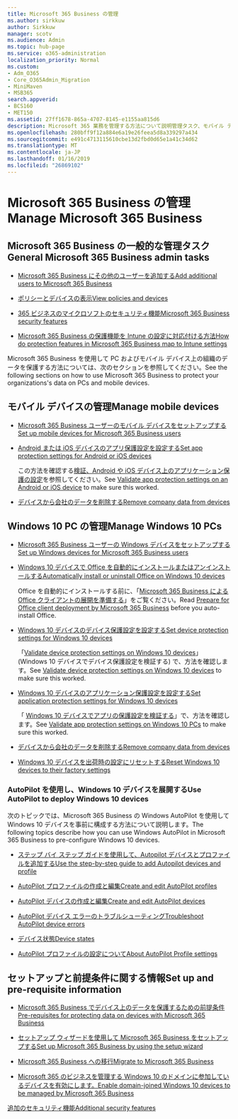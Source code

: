 ```yaml
---
title: Microsoft 365 Business の管理
ms.author: sirkkuw
author: Sirkkuw
manager: scotv
ms.audience: Admin
ms.topic: hub-page
ms.service: o365-administration
localization_priority: Normal
ms.custom:
- Adm_O365
- Core_O365Admin_Migration
- MiniMaven
- MSB365
search.appverid:
- BCS160
- MET150
ms.assetid: 27ff1678-865a-4707-8145-e1155aa815d6
description: Microsoft 365 業務を管理する方法について説明管理タスク、モバイル デバイス、Windows 10PCs、およびそのような多くのタスクに関連します。
ms.openlocfilehash: 280bff9f12a884e6a19e26feea5d8a339297a434
ms.sourcegitcommit: e491c4713115610cbe13d2fbd0d65e1a41c34d62
ms.translationtype: MT
ms.contentlocale: ja-JP
ms.lasthandoff: 01/16/2019
ms.locfileid: "26869102"
---
```

# <a name="manage-microsoft-365-business"></a><span data-ttu-id="64926-103">Microsoft 365 Business の管理</span><span class="sxs-lookup"><span data-stu-id="64926-103">Manage Microsoft 365 Business</span></span>

## <a name="general-microsoft-365-business-admin-tasks"></a><span data-ttu-id="64926-104">Microsoft 365 Business の一般的な管理タスク</span><span class="sxs-lookup"><span data-stu-id="64926-104">General Microsoft 365 Business admin tasks</span></span>

- [<span data-ttu-id="64926-105">Microsoft 365 Business にその他のユーザーを追加する</span><span class="sxs-lookup"><span data-stu-id="64926-105">Add additional users to Microsoft 365 Business</span></span>](add-users-m365b.md)
    
- [<span data-ttu-id="64926-106">ポリシーとデバイスの表示</span><span class="sxs-lookup"><span data-stu-id="64926-106">View policies and devices</span></span>](view-policies-and-devices.md)
    
- [<span data-ttu-id="64926-107">365 ビジネスのマイクロソフトのセキュリティ機能</span><span class="sxs-lookup"><span data-stu-id="64926-107">Microsoft 365 Business security features</span></span>](security-features.md)
    
- [<span data-ttu-id="64926-108">Microsoft 365 Business の保護機能を Intune の設定に対応付ける方法</span><span class="sxs-lookup"><span data-stu-id="64926-108">How do protection features in Microsoft 365 Business map to Intune settings</span></span>](map-protection-features-to-intune-settings.md)
    
<span data-ttu-id="64926-109">Microsoft 365 Business を使用して PC およびモバイル デバイス上の組織のデータを保護する方法については、次のセクションを参照してください。</span><span class="sxs-lookup"><span data-stu-id="64926-109">See the following sections on how to use Microsoft 365 Business to protect your organizations's data on PCs and mobile devices.</span></span>
  
## <a name="manage-mobile-devices"></a><span data-ttu-id="64926-110">モバイル デバイスの管理</span><span class="sxs-lookup"><span data-stu-id="64926-110">Manage mobile devices</span></span>

- [<span data-ttu-id="64926-111">Microsoft 365 Business ユーザーのモバイル デバイスをセットアップする</span><span class="sxs-lookup"><span data-stu-id="64926-111">Set up mobile devices for Microsoft 365 Business users</span></span>](set-up-mobile-devices.md)
    
- [<span data-ttu-id="64926-112">Android または iOS デバイスのアプリ保護設定を設定する</span><span class="sxs-lookup"><span data-stu-id="64926-112">Set app protection settings for Android or iOS devices</span></span>](app-protection-settings-for-android-and-ios.md)
    
    <span data-ttu-id="64926-113">この方法を確認する[検証、Android や iOS デバイス上のアプリケーション保護の設定](validate-settings-on-android-or-ios.md)を参照してください。</span><span class="sxs-lookup"><span data-stu-id="64926-113">See [Validate app protection settings on an Android or iOS device](validate-settings-on-android-or-ios.md) to make sure this worked.</span></span> 
    
- [<span data-ttu-id="64926-114">デバイスから会社のデータを削除する</span><span class="sxs-lookup"><span data-stu-id="64926-114">Remove company data from devices</span></span>](remove-company-data.md)
    
## <a name="manage-windows-10-pcs"></a><span data-ttu-id="64926-115">Windows 10 PC の管理</span><span class="sxs-lookup"><span data-stu-id="64926-115">Manage Windows 10 PCs</span></span>

- [<span data-ttu-id="64926-116">Microsoft 365 Business ユーザーの Windows デバイスをセットアップする</span><span class="sxs-lookup"><span data-stu-id="64926-116">Set up Windows devices for Microsoft 365 Business users</span></span>](set-up-windows-devices.md)
    
- [<span data-ttu-id="64926-117">Windows 10 デバイスで Office を自動的にインストールまたはアンインストールする</span><span class="sxs-lookup"><span data-stu-id="64926-117">Automatically install or uninstall Office on Windows 10 devices</span></span>](auto-install-or-uninstall-office.md)
    
    <span data-ttu-id="64926-118">Office を自動的にインストールする前に、「[Microsoft 365 Business による Office クライアントの展開を準備する](prepare-for-office-client-deployment.md)」をご覧ください。</span><span class="sxs-lookup"><span data-stu-id="64926-118">Read [Prepare for Office client deployment by Microsoft 365 Business](prepare-for-office-client-deployment.md) before you auto-install Office.</span></span> 
    
- [<span data-ttu-id="64926-119">Windows 10 デバイスのデバイス保護設定を設定する</span><span class="sxs-lookup"><span data-stu-id="64926-119">Set device protection settings for Windows 10 devices</span></span>](protection-settings-for-windows-10-pcs.md)
    
    <span data-ttu-id="64926-120">「[Validate device protection settings on Windows 10 devices](validate-settings-on-windows-10-pcs.md)」 (Windows 10 デバイスでデバイス保護設定を検証する) で、方法を確認します。</span><span class="sxs-lookup"><span data-stu-id="64926-120">See [Validate device protection settings on Windows 10 devices](validate-settings-on-windows-10-pcs.md) to make sure this worked.</span></span> 
    
- [<span data-ttu-id="64926-121">Windows 10 デバイスのアプリケーション保護設定を設定する</span><span class="sxs-lookup"><span data-stu-id="64926-121">Set application protection settings for Windows 10 devices</span></span>](protection-settings-for-windows-10-devices.md)
    
    <span data-ttu-id="64926-122">「 [Windows 10 デバイスでアプリの保護設定を検証する](validate-protection-settings-on-windows-10-pcs.md)」で、方法を確認します。</span><span class="sxs-lookup"><span data-stu-id="64926-122">See [Validate app protection settings on Windows 10 PCs](validate-protection-settings-on-windows-10-pcs.md) to make sure this worked.</span></span> 
    
- [<span data-ttu-id="64926-123">デバイスから会社のデータを削除する</span><span class="sxs-lookup"><span data-stu-id="64926-123">Remove company data from devices</span></span>](remove-company-data.md)
    
- [<span data-ttu-id="64926-124">Windows 10 デバイスを出荷時の設定にリセットする</span><span class="sxs-lookup"><span data-stu-id="64926-124">Reset Windows 10 devices to their factory settings</span></span>](reset-devices-to-factory-settings.md)
    
### <a name="use-autopilot-to-deploy-windows-10-devices"></a><span data-ttu-id="64926-125">AutoPilot を使用し、Windows 10 デバイスを展開する</span><span class="sxs-lookup"><span data-stu-id="64926-125">Use AutoPilot to deploy Windows 10 devices</span></span>

<span data-ttu-id="64926-126">次のトピックでは、Microsoft 365 Business の Windows AutoPilot を使用して Windows 10 デバイスを事前に構成する方法について説明します。</span><span class="sxs-lookup"><span data-stu-id="64926-126">The following topics describe how you can use Windows AutoPilot in Microsoft 365 Business to pre-configure Windows 10 devices.</span></span>
  
- [<span data-ttu-id="64926-127">ステップ バイ ステップ ガイドを使用して、Autopilot デバイスとプロファイルを追加する</span><span class="sxs-lookup"><span data-stu-id="64926-127">Use the step-by-step guide to add Autopilot devices and profile</span></span>](add-autopilot-devices-and-profile.md)
    
- [<span data-ttu-id="64926-128">AutoPilot プロファイルの作成と編集</span><span class="sxs-lookup"><span data-stu-id="64926-128">Create and edit AutoPilot profiles</span></span>](create-and-edit-autopilot-profiles.md)
    
- [<span data-ttu-id="64926-129">AutoPilot デバイスの作成と編集</span><span class="sxs-lookup"><span data-stu-id="64926-129">Create and edit AutoPilot devices</span></span>](create-and-edit-autopilot-devices.md)
    
- [<span data-ttu-id="64926-130">AutoPilot デバイス エラーのトラブルシューティング</span><span class="sxs-lookup"><span data-stu-id="64926-130">Troubleshoot AutoPilot device errors</span></span>](troubleshoot-autopilot-errors.md)
    
- [<span data-ttu-id="64926-131">デバイス状態</span><span class="sxs-lookup"><span data-stu-id="64926-131">Device states</span></span>](device-states.md)
    
- [<span data-ttu-id="64926-132">AutoPilot プロファイルの設定について</span><span class="sxs-lookup"><span data-stu-id="64926-132">About AutoPilot Profile settings</span></span>](autopilot-profile-settings.md)
    
## <a name="set-up-and-pre-requisite-information"></a><span data-ttu-id="64926-133">セットアップと前提条件に関する情報</span><span class="sxs-lookup"><span data-stu-id="64926-133">Set up and pre-requisite information</span></span>

- [<span data-ttu-id="64926-134">Microsoft 365 Business でデバイス上のデータを保護するための前提条件</span><span class="sxs-lookup"><span data-stu-id="64926-134">Pre-requisites for protecting data on devices with Microsoft 365 Business</span></span>](pre-requisites-for-data-protection.md)
    
- [<span data-ttu-id="64926-135">セットアップ ウィザードを使用して Microsoft 365 Business をセットアップする</span><span class="sxs-lookup"><span data-stu-id="64926-135">Set up Microsoft 365 Business by using the setup wizard</span></span>](set-up.md)
    
- [<span data-ttu-id="64926-136">Microsoft 365 Business への移行</span><span class="sxs-lookup"><span data-stu-id="64926-136">Migrate to Microsoft 365 Business</span></span>](migrate-to-microsoft-365-business.md)
    
- [<span data-ttu-id="64926-137">Microsoft 365 のビジネスを管理する Windows 10 のドメインに参加しているデバイスを有効にします。</span><span class="sxs-lookup"><span data-stu-id="64926-137">Enable domain-joined Windows 10 devices to be managed by Microsoft 365 Business</span></span>](manage-windows-devices.md)
    
[<span data-ttu-id="64926-138">追加のセキュリティ機能</span><span class="sxs-lookup"><span data-stu-id="64926-138">Additional security features</span></span>](security-features.md#additional-security-features)
    

  


